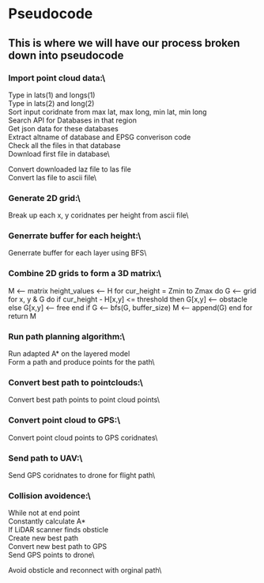 # Pseudocode

## This is where we will have our process broken down into pseudocode 


### Import point cloud data:\

Type in lats(1) and longs(1)\
Type in lats(2) and long(2)\
Sort input coridnate from max lat, max long, min lat, min long\
Search API for Databases in that region\
Get json data for these databases\
  Extract altname of database and EPSG converison code\
    Check all the files in that database\
    Download first file in database\
  
Convert downloaded laz file to las file\
Convert las file to ascii file\

### Generate 2D grid:\

Break up each x, y coridnates per height from ascii file\

### Generrate buffer for each height:\

Generrate buffer for each layer using BFS\

### Combine 2D grids to form a 3D matrix:\

M <-- matrix
height_values <-- H
for cur_height = Zmin to Zmax do
  G <-- grid
  for x, y & G do
    if cur_height - H[x,y] <= threshold then
      G[x,y] <-- obstacle
    else 
      G[x,y] <-- free
    end if
    G <-- bfs(G, buffer_size)
    M <-- append(G)
end for
return M

### Run path planning algorithm:\

Run adapted A* on the layered model\
  Form a path and produce points for the path\
  
### Convert best path to pointclouds:\

Convert best path points to point cloud points\

### Convert point cloud to GPS:\

Convert point cloud points to GPS coridnates\

### Send path to UAV:\

Send GPS coridnates to drone for flight path\

### Collision avoidence:\

While not at end point\
  Constantly calculate A*\
  If LiDAR scanner finds obsticle\
    Create new best path\
      Convert new best path to GPS\
      Send GPS points to drone\

  Avoid obsticle and reconnect with orginal path\

